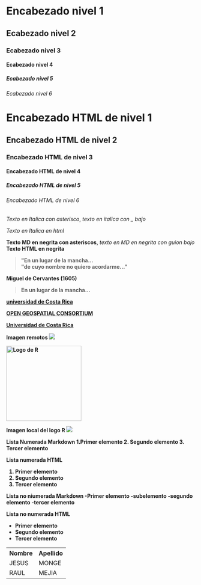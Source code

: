 # Encabezado nivel 1
## Ecabezado nivel 2
### Ecabezado nivel 3
#### Ecabezado nivel 4
##### Ecabezado nivel 5
###### Ecabezado nivel 6

<h1>Encabezado HTML de nivel 1</h1>
<h2>Encabezado HTML de nivel 2</h2>
<h3>Encabezado HTML de nivel 3</h3>
<h4>Encabezado HTML de nivel 4</h4>
<h5>Encabezado HTML de nivel 5</h5>
<h6>Encabezado HTML de nivel 6</h6>

*Texto en Italica con asterisco*, _texto en italica con _ bajo_

<em>Texto en Italica en html</em>

**Texto MD en negrita con asteriscos**, _texto en MD en negrita con guion bajo_
\
<strong>Texto HTML en negrita<strong>
  
  >"En un lugar de la mancha...  
  >"de cuyo nombre no quiero acordarme..."
  
  Miguel de Cervantes (1605)
  
  <blockquote>En un lugar de la mancha...</blockquote>
  
  [universidad de Costa Rica](http://www.ucr.ac.cr)
  
  <a href="http://www.ogc.org/">OPEN GEOSPATIAL CONSORTIUM</A>
  
   <a href="httpS://www.UCR.AC.CR/">Universidad de Costa Rica</A>
   
   Imagen remotos
   ![](https://www.r-project.org/logo/Rlogo.png)

<img src="https://www.r-project.org/logo/Rlogo.png" alt="Logo de R" width="200">

Imagen local del logo R
![](Rlogo.png)

Lista Numerada Markdown
1.Primer elemento
2. Segundo elemento
3. Tercer elemento

Lista numerada HTML
<ol>
  <li>Primer elemento</li>
  <li>Segundo elemento</li>
  <li>Tercer elemento</li>
</ol>

Lista no niumerada Markdown
-Primer elemento
    -subelemento
-segundo elemento
-tercer elemento

Lista no numerada HTML
<ul>
  <li>Primer elemento</li>
  <li>Segundo elemento</li>
  <li>Tercer elemento</li>
</ul>

<table>
  <tr><th>Nombre</th><th>Apellido</th></tr>
  <tr><td>JESUS</td><td>MONGE</td></tr>
  <tr><td>RAUL</td><td>MEJIA</td></tr>
</table>
  
